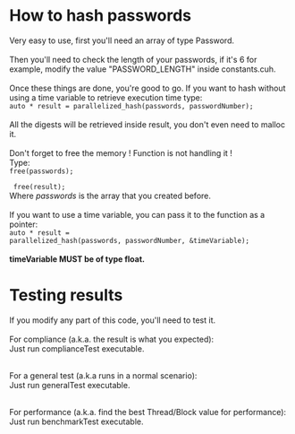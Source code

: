 # How to hash passwords

Very easy to use, first you'll need an array of type Password. <br><br>
Then you'll need to check the length of your passwords, if it's 6 for example, modify the value "PASSWORD_LENGTH" inside
constants.cuh. <br> <br>
Once these things are done, you're good to go. If you want to hash without using a time variable to retrieve execution
time type: <br>
<code>auto * result = parallelized_hash(passwords, passwordNumber);
</code> <br>
All the digests will be retrieved inside result, you don't even need to malloc it. <br> <br>
Don't forget to free the memory ! Function is not handling it ! <br> Type: <br>
<code>free(passwords); <br>
free(result);</code> <br>
Where *passwords* is the array that you created before. <br> <br>
If you want to use a time variable, you can pass it to the function as a pointer: <br>
<code>auto * result = parallelized_hash(passwords, passwordNumber, &timeVariable);
</code> <br><br>
<strong>timeVariable MUST be of type float.</strong>

# Testing results

If you modify any part of this code, you'll need to test it. <br><br>
For compliance (a.k.a. the result is what you expected): <br>
Just run complianceTest executable.<br><br>

For a general test (a.k.a runs in a normal scenario): <br>
Just run generalTest executable.<br><br>

For performance (a.k.a. find the best Thread/Block value for performance): <br>
Just run benchmarkTest executable.<br><br>
